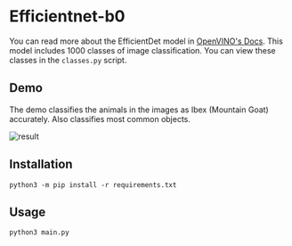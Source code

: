 # Efficientnet-b0

You can read more about the EfficientDet model in [OpenVINO's Docs](https://github.com/openvinotoolkit/open_model_zoo/tree/master/models/public/efficientnet-b0).
This model includes 1000 classes of image classification. You can view these classes in the `classes.py` script.

## Demo

The demo classifies the animals in the images as Ibex (Mountain Goat) accurately. Also classifies most common objects.

![result](https://user-images.githubusercontent.com/67831664/119170640-2b9a1d80-ba81-11eb-8a3f-a3837af38a73.jpg)

## Installation

```
python3 -m pip install -r requirements.txt
```


## Usage

```python
python3 main.py
```
